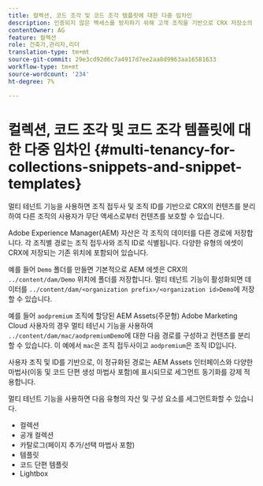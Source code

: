 ```yaml
---
title: 컬렉션, 코드 조각 및 코드 조각 템플릿에 대한 다중 임차인
description: 인증되지 않은 액세스를 방지하기 위해 고객 조직을 기반으로 CRX 저장소의 컨텐츠를 구분합니다.
contentOwner: AG
feature: 컬렉션
role: 건축가,관리자,리더
translation-type: tm+mt
source-git-commit: 29e3cd92d6c7a4917d7ee2aa8d9963aa16581633
workflow-type: tm+mt
source-wordcount: '234'
ht-degree: 7%

---
```



# 컬렉션, 코드 조각 및 코드 조각 템플릿에 대한 다중 임차인 {#multi-tenancy-for-collections-snippets-and-snippet-templates}

멀티 테넌트 기능을 사용하면 조직 접두사 및 조직 ID를 기반으로 CRX의 컨텐츠를 분리하여 다른 조직의 사용자가 무단 액세스로부터 컨텐츠를 보호할 수 있습니다.

Adobe Experience Manager(AEM) 자산은 각 조직의 데이터를 다른 경로에 저장합니다. 각 조직별 경로는 조직 접두사와 조직 ID로 식별됩니다.
다양한 유형의 에셋이 CRX에 저장되는 기존 위치에 포함되어 있습니다.

예를 들어 `Demo` 폴더를 만들면 기본적으로 AEM 에셋은 CRX의 `../content/dam/Demo` 위치에 폴더를 저장합니다. 멀티 테넌트 기능이 활성화되면 데이터를 `../content/dam/<organization prefix>/<organization id>Demo`에 저장할 수 있습니다.

예를 들어 `aodpremium` 조직에 할당된 AEM Assets(주문형) Adobe Marketing Cloud 사용자의 경우 멀티 테넌시 기능을 사용하여 `../content/dam/mac/aodpremiumDemo`에 대한 다음 경로를 구성하고 컨텐츠를 분리할 수 있습니다. 이 예에서 `mac`은 조직 접두사이고 `aodpremium`은 조직 ID입니다.

사용자 조직 및 ID를 기반으로, 이 정규화된 경로는 AEM Assets 인터페이스와 다양한 마법사(이동 및 코드 단편 생성 마법사 포함)에 표시되므로 세그먼트 동기화를 강제 적용합니다.

멀티 테넌트 기능을 사용하면 다음 유형의 자산 및 구성 요소를 세그먼트화할 수 있습니다.

* 컬렉션
* 공개 컬렉션
* 카탈로그(페이지 추가/선택 마법사 포함)
* 템플릿
* 코드 단편 템플릿
* Lightbox
